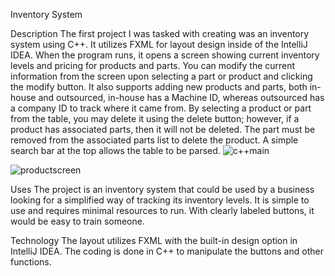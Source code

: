 Inventory System

Description
The first project I was tasked with creating was an inventory system using C++. It utilizes FXML for layout design inside of the IntelliJ IDEA. When the program runs, it opens a screen showing current inventory levels and pricing for products and parts. You can modify the current information from the screen upon selecting a part or product and clicking the modify button. It also supports adding new products and parts, both in-house and outsourced, in-house has a Machine ID, whereas outsourced has a company ID to track where it came from. By selecting a product or part from the table, you may delete it using the delete button; however, if a product has associated parts, then it will not be deleted. The part must be removed from the associated parts list to delete the product. A simple search bar at the top allows the table to be parsed.
  ![c++main](https://github.com/user-attachments/assets/0501f3d1-d133-41db-b319-fb9583e59fc3)

 ![productscreen](https://github.com/user-attachments/assets/e8104582-91b8-4262-91ea-aade5f0e366b)

Uses
The project is an inventory system that could be used by a business looking for a simplified way of tracking its inventory levels. It is simple to use and requires minimal resources to run. With clearly labeled buttons, it would be easy to train someone.

Technology
The layout utilizes FXML with the built-in design option in IntelliJ IDEA. The coding is done in  C++ to manipulate the buttons and other functions.



